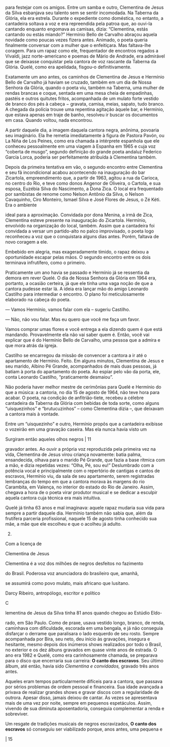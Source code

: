 para festejar com os amigos. Entre um samba e outro, Clementina de Jesus da Silva esbanjava seu talento sem se sentir incomodada. Na Taberna da Glória, ela era estrela. Durante o expediente como doméstica, no entanto, a cantadeira soltava a voz e era repreendida pela patroa que, ao ouvi-la cantando enquanto engomava as camisas, dizia: “Clementina, estás cantando ou estás miando?” Hermínio Bello de Carvalho abraçou aquela novidade como poucas vezes fizera antes. Animado, o poeta queria finalmente conversar com a mulher que o enfeitiçara. Mas faltava-lhe coragem. Para um rapaz como ele, frequentador de encontros regados a Vivaldi, jazz norte-americano e poemas de Mário de Andrade, era admirável que se deixasse conquistar pela cantora de voz rascante da Taberna da Glória. Quelé, como era apelidada, fisgou-o definitivamente.

Exatamente um ano antes, os caminhos de Clementina de Jesus e Hermínio Bello de Carvalho já haviam se cruzado, também em um dia de Nossa Senhora da Glória, quando o poeta viu, também na Taberna, uma mulher de rendas brancas e coque, sentada em uma mesa cheia de empadinhas, pastéis e outros quitutes fritos, acompanhada de um mulato forte vestido de branco dos pés à cabeça − gravata, camisa, meias, sapato, tudo branco. A chegada da polícia trouxe uma repentina agitação àquele bar, e Hermínio, que estava apenas em traje de banho, resolveu ir buscar os documentos em casa. Quando voltou, nada encontrou.

A partir daquele dia, a imagem daquela cantora negra, anônima, povoaria seu imaginário. Ela lhe remetia imediatamente à figura de Pastora Pavón, ou La Niña de Los Peines, como era chamada a intérprete espanhola que ele conheceu pessoalmente em uma viagem à Espanha em 1965 e cuja voz “coberta de musgo”, segundo definição do grande poeta andaluz Federico García Lorca, poderia ser perfeitamente atribuída à Clementina também.

Depois da primeira tentativa em vão, o segundo encontro entre Clementina e seu fã incondicional acabou acontecendo na inauguração do bar Zicartola, empreendimento que, a partir de 1963, agitou a rua da Carioca, no centro do Rio, e teve como donos Angenor de Oliveira, o Cartola, e sua esposa, Euzébia Silva do Nascimento, a Dona Zica. O local era frequentado por sambistas de renome como Nelson Antônio da Silva, o Nelson Cavaquinho, Ciro Monteiro, Ismael Silva e José Flores de Jesus, o Zé Kéti. Era o ambiente

ideal para a aproximação. Convidada por dona Menina, a irmã de Zica, Clementina esteve presente na inauguração do Zicartola. Hermínio, envolvido na organização do local, também. Assim que a cantadeira foi convidada a versar um partido-alto no palco improvisado, o poeta logo reconheceu a voz que o conquistara alguns dias antes. Porém, faltava de novo coragem a ele.

Embebido em alegria, mas exageradamente tímido, o rapaz deixou a oportunidade escapar pelas mãos. O segundo encontro entre os dois terminava infrutífero, como o primeiro.

Praticamente um ano havia se passado e Hermínio já se ressentia da demora em rever Quelé. O dia de Nossa Senhora da Glória em 1964 era, portanto, a ocasião certeira, já que ele tinha uma vaga noção de que a cantora pudesse estar lá. A ideia era lançar mão do amigo Leonardo Castilho para intermediar o encontro. O plano foi meticulosamente elaborado na cabeça do poeta.

— Vamos Hermínio, vamos falar com ela – sugeriu Castilho.

— Não, não vou falar. Mas eu quero que você me faça um favor.

Vamos comprar umas flores e você entrega a ela dizendo quem é que está mandando. Provavelmente ela não vai saber quem é. Então, você vai explicar que é do Hermínio Bello de Carvalho, uma pessoa que a admira e que mora atrás da igreja.

Castilho se encarregou da missão de convencer a cantora a ir até o apartamento de Hermínio. Feito. Em alguns minutos, Clementina de Jesus e seu marido, Albino Pé Grande, acompanhados de mais duas pessoas, já batiam à porta do apartamento do poeta. Ao espiar pelo vão da porta, ele, conta Leonardo Castilho, “praticamente desmaiou”.

Não poderia haver melhor mestre de cerimônias para Quelé e Hermínio do que a música: a cantoria, no dia 15 de agosto de 1964, não teve hora para acabar. O poeta, na condição de anfitrião-tiete, recebeu a célebre cantadeira da Taberna da Glória com bebidas de toda sorte, como alguns “uisquezinhos” e “brutucuzinhos” – como Clementina dizia –, que deixavam a cantora mais à vontade.

Entre um “uisquezinho” e outro, Hermínio propôs que a cantadeira exibisse o vozeirão em uma gravação caseira. Mas ela nunca havia visto um

Surgiram então aqueles olhos negros | 11

gravador antes. Ao ouvir a própria voz reproduzida pela primeira vez na vida, Clementina de Jesus virou criança novamente: batia palma, ensandecida, olhava para o marido Pé Grande, que fazia a base rítmica com a mão, e dizia repetidas vezes: “Olha, Pé, sou eu!” Deslumbrado com a potência vocal e principalmente com o repertório de cantigas e cantos de escravos, Hermínio viu, da sala de seu apartamento, serem registradas lembranças do tempo em que a cantora morava às margens do rio Carambita, em Valença, no interior do estado do Rio de Janeiro. Assim, chegava a hora de o poeta virar produtor musical e se dedicar a esculpir aquela cantora cuja técnica era mais intuitiva.

Quelé já tinha 63 anos e mal imaginava: aquele rapaz mudaria sua vida para sempre a partir daquele dia. Hermínio também não sabia que, além da frutífera parceria profissional, naquele 15 de agosto tinha conhecido sua mãe, a mãe que ele escolheu e que o acolheu já adulto.

2.

Com a licença de

Clementina de Jesus

Clementina é a voz dos milhões de negros desfeitos no fazimento

do Brasil. Poderosa voz anunciadora do brasileiro que, amanhã,

se assumirá como povo mulato, mais africano que lusitano.

Darcy Ribeiro, antropólogo, escritor e político

C

lementina de Jesus da Silva tinha 81 anos quando chegou ao Estúdio Eldo-

rado, em São Paulo. Como de praxe, usava vestido longo, branco, de renda, caminhava com dificuldade, escorada em uma bengala, e já não conseguia disfarçar o derrame que paralisara o lado esquerdo de seu rosto. Sempre acompanhada por Bira, seu neto, deu início às gravações, insegura e hesitante, mesmo depois dos inúmeros shows realizados por todo o Brasil, no exterior e os dez álbuns gravados em quase vinte anos de estrada. O ano era 1982 e Quelé, como era carinhosamente chamada, se preparava para o disco que encerraria sua carreira: **O canto dos escravos**. Seu último álbum, até então, havia sido *Clementina e convidados,* gravado três anos antes.

Aqueles eram tempos particularmente difíceis para a cantora, que passava por sérios problemas de ordem pessoal e financeira. Sua idade avançada a privava de realizar grandes shows e gravar discos com a regularidade de outrora. Apesar disso, jamais deixou de cantar. Às vezes se apresentava mais de uma vez por noite, sempre em pequenos espetáculos. Assim, vivendo de sua diminuta aposentadoria, conseguia complementar a renda e sobreviver.

Um resgate de tradições musicais de negros escravizados, **O canto dos escravos** só conseguiu ser viabilizado porque, anos antes, uma pequena e

| 15